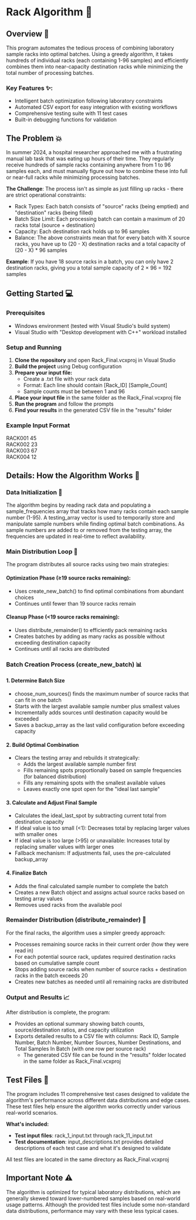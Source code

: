 # Rack Algorithm 💉

## Overview 📜

This program automates the tedious process of combining laboratory sample racks into optimal batches. Using a greedy algorithm, it takes hundreds of individual racks (each containing 1-96 samples) and efficiently combines them into near-capacity destination racks while minimizing the total number of processing batches.

### Key Features ✨:
- Intelligent batch optimization following laboratory constraints
- Automated CSV export for easy integration with existing workflows
- Comprehensive testing suite with 11 test cases
- Built-in debugging functions for validation

## The Problem 💥
In summer 2024, a hospital researcher approached me with a frustrating manual lab task that was eating up hours of their time. They regularly receive hundreds of sample racks containing anywhere from 1 to 96 samples each, and must manually figure out how to combine these into full or near-full racks while minimizing processing batches.

**The Challenge**: The process isn't as simple as just filling up racks - there are strict operational constraints:
- Rack Types: Each batch consists of "source" racks (being emptied) and "destination" racks (being filled)
- Batch Size Limit: Each processing batch can contain a maximum of 20 racks total (source + destination)
- Capacity: Each destination rack holds up to 96 samples
- Balance:  The above constraints mean that for every batch with X source racks, you have up to (20 - X) destination racks and a total capacity of (20 - X) * 96 samples

**Example**: If you have 18 source racks in a batch, you can only have 2 destination racks, giving you a total sample capacity of 2 × 96 = 192 samples

## Getting Started 💻 
### Prerequisites
- Windows environment (tested with Visual Studio's build system)
- Visual Studio with "Desktop development with C++" workload installed
  
### Setup and Running
1. **Clone the repository** and open Rack_Final.vcxproj in Visual Studio
2. **Build the project** using Debug configuration
3. **Prepare your input file:**
    - Create a .txt file with your rack data
    - Format: Each line should contain [Rack_ID] [Sample_Count]
    - Sample counts must be between 1 and 96
4. **Place your input file** in the same folder as the Rack_Final.vcxproj file
5. **Run the program** and follow the prompts
6. **Find your results** in the generated CSV file in the "results" folder

### Example Input Format
RACK001 45</br>
RACK002 23</br>
RACK003 67</br>
RACK004 12</br>

## Details: How the Algorithm Works 🔬

### Data Initialization 📝
The algorithm begins by reading rack data and populating a sample_frequencies array that tracks how many racks contain each sample number (1-95). A testing_array vector is used to temporarily store and manipulate sample numbers while finding optimal batch combinations. As sample numbers are added to or removed from the testing array, the frequencies are updated in real-time to reflect availability.

### Main Distribution Loop 💫
The program distributes all source racks using two main strategies:

#### Optimization Phase (≥19 source racks remaining):
- Uses create_new_batch() to find optimal combinations from abundant choices
- Continues until fewer than 19 source racks remain

#### Cleanup Phase (<19 source racks remaining):
- Uses distribute_remainder() to efficiently pack remaining racks
- Creates batches by adding as many racks as possible without exceeding destination capacity
- Continues until all racks are distributed

### Batch Creation Process (create_new_batch) 📊
#### 1. Determine Batch Size
- choose_num_sources() finds the maximum number of source racks that can fit in one batch
- Starts with the largest available sample number plus smallest values
- Incrementally adds sources until destination capacity would be exceeded
- Saves a backup_array as the last valid configuration before exceeding capacity

#### 2. Build Optimal Combination
- Clears the testing array and rebuilds it strategically:
    - Adds the largest available sample number first
    - Fills remaining spots proportionally based on sample frequencies (for balanced distribution)
    - Fills any remaining spots with the smallest available values
    - Leaves exactly one spot open for the "ideal last sample"

#### 3. Calculate and Adjust Final Sample 
- Calculates the ideal_last_spot by subtracting current total from destination capacity
- If ideal value is too small (<1): Decreases total by replacing larger values with smaller ones
- If ideal value is too large (>95) or unavailable: Increases total by replacing smaller values with larger ones
- Fallback mechanism: If adjustments fail, uses the pre-calculated backup_array

#### 4. Finalize Batch 
- Adds the final calculated sample number to complete the batch
- Creates a new Batch object and assigns actual source racks based on testing array values
- Removes used racks from the available pool

### Remainder Distribution (distribute_remainder) 🔎
For the final racks, the algorithm uses a simpler greedy approach:
- Processes remaining source racks in their current order (how they were read in)
- For each potential source rack, updates required destination racks based on cumulative sample count
- Stops adding source racks when number of source racks + destination racks in the batch exceeds 20
- Creates new batches as needed until all remaining racks are distributed

### Output and Results 📈
After distribution is complete, the program:
- Provides an optional summary showing batch counts, source/destination ratios, and capacity utilization
- Exports detailed results to a CSV file with columns: Rack ID, Sample Number, Batch Number, Number Sources, Number Destinations, and Total Samples In Batch (with one row per source rack)
    - The generated CSV file can be found in the "results" folder located in the same folder as Rack_Final.vcxproj

## Test Files 📂
The program includes 11 comprehensive test cases designed to validate the algorithm's performance across different data distributions and edge cases. These test files help ensure the algorithm works correctly under various real-world scenarios.

**What's included:**
- **Test input files**: rack_1_input.txt through rack_11_input.txt
- **Test documentation**: input_descriptions.txt provides detailed descriptions of each test case and what it's designed to validate

All test files are located in the same directory as Rack_Final.vcxproj

## Important Note ⚠️
The algorithm is optimized for typical laboratory distributions, which are generally skewed toward lower-numbered samples based on real-world usage patterns. Although the provided test files include some non-standard data distributions, performance may vary with these less typical cases.
